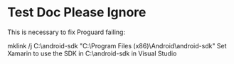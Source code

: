 ﻿# Test Doc Please Ignore

This is necessary to fix Proguard failing:

mklink /j C:\android-sdk "C:\Program Files (x86)\Android\android-sdk"
Set Xamarin to use the SDK in C:\android-sdk in Visual Studio
